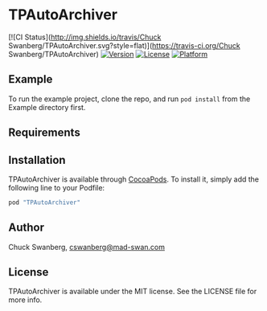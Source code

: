 # TPAutoArchiver

[![CI Status](http://img.shields.io/travis/Chuck Swanberg/TPAutoArchiver.svg?style=flat)](https://travis-ci.org/Chuck Swanberg/TPAutoArchiver)
[![Version](https://img.shields.io/cocoapods/v/TPAutoArchiver.svg?style=flat)](http://cocoapods.org/pods/TPAutoArchiver)
[![License](https://img.shields.io/cocoapods/l/TPAutoArchiver.svg?style=flat)](http://cocoapods.org/pods/TPAutoArchiver)
[![Platform](https://img.shields.io/cocoapods/p/TPAutoArchiver.svg?style=flat)](http://cocoapods.org/pods/TPAutoArchiver)

## Example

To run the example project, clone the repo, and run `pod install` from the Example directory first.

## Requirements

## Installation

TPAutoArchiver is available through [CocoaPods](http://cocoapods.org). To install
it, simply add the following line to your Podfile:

```ruby
pod "TPAutoArchiver"
```

## Author

Chuck Swanberg, cswanberg@mad-swan.com

## License

TPAutoArchiver is available under the MIT license. See the LICENSE file for more info.
